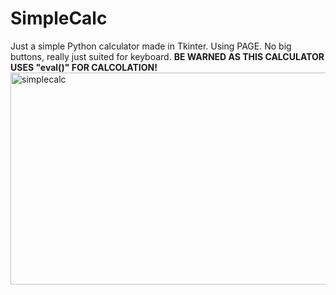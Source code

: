 # SimpleCalc
Just a simple Python calculator made in Tkinter.
Using PAGE.
No big buttons, really just suited for keyboard.
**BE WARNED AS THIS CALCULATOR USES "eval()" FOR CALCOLATION!**
<img width="616" height="339" alt="simplecalc" src="https://github.com/user-attachments/assets/8305e2af-73e6-43da-9121-4612f1517fef" />
